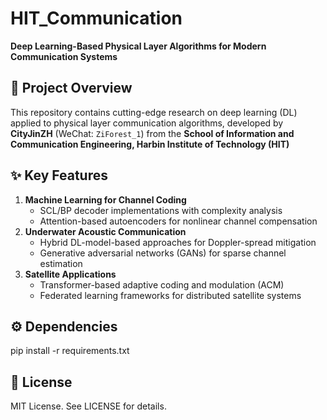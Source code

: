 # HIT_Communication
**Deep Learning-Based Physical Layer Algorithms for Modern Communication Systems**

## 📖 Project Overview 
This repository contains cutting-edge research on deep learning (DL) applied to physical layer communication algorithms, developed by **CityJinZH** (WeChat: `ZiForest_1`) from the **School of Information and Communication Engineering, Harbin Institute of Technology (HIT)**

## ✨ Key Features 
1. **Machine Learning for Channel Coding**
   - SCL/BP decoder implementations with complexity analysis 
   - Attention-based autoencoders for nonlinear channel compensation 
2. **Underwater Acoustic Communication**
   - Hybrid DL-model-based approaches for Doppler-spread mitigation 
   - Generative adversarial networks (GANs) for sparse channel estimation 
3. **Satellite Applications**
   - Transformer-based adaptive coding and modulation (ACM)
   - Federated learning frameworks for distributed satellite systems 

## ⚙️ Dependencies
pip install -r requirements.txt  

## 📜 License
MIT License. See LICENSE for details.
